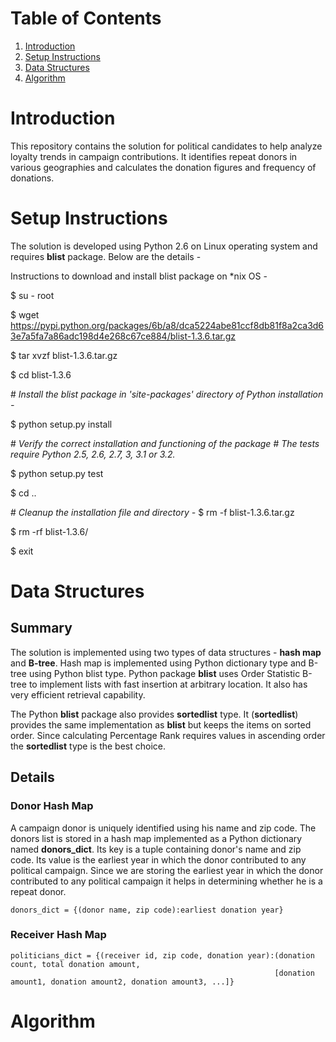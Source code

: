 # Table of Contents
1. [Introduction](README.md#introduction)
1. [Setup Instructions](README.md#setup-instructions)
1. [Data Structures](README.md#data-structures)
1. [Algorithm](README.md#Algorithm)

# Introduction
This repository contains the solution for political candidates to help analyze loyalty trends in campaign contributions. It identifies repeat donors in various geographies and calculates the donation figures and frequency of donations. 

# Setup Instructions
The solution is developed using Python 2.6 on Linux operating system and requires **blist** package. Below are the details - 

Instructions to download and install blist package on \*nix OS -

$ su - root

$ wget https://pypi.python.org/packages/6b/a8/dca5224abe81ccf8db81f8a2ca3d63e7a5fa7a86adc198d4e268c67ce884/blist-1.3.6.tar.gz

$ tar xvzf blist-1.3.6.tar.gz

$ cd blist-1.3.6

\# *Install the blist package in 'site-packages' directory of Python installation -*

$ python setup.py install

\# *Verify the correct installation and functioning of the package*
\# *The tests require Python 2.5, 2.6, 2.7, 3, 3.1 or 3.2.*

$ python setup.py test

$ cd ..

\# *Cleanup the installation file and directory -*
$ rm -f blist-1.3.6.tar.gz 

$ rm -rf blist-1.3.6/

$ exit


# Data Structures
## Summary
The solution is implemented using two types of data structures - **hash map** and **B-tree**. Hash map is implemented using Python dictionary type and B-tree using Python blist type. Python package **blist** uses Order Statistic B-tree to implement lists with fast insertion at arbitrary location. It also has very efficient retrieval capability. 

The Python **blist** package also provides **sortedlist** type. It (**sortedlist**) provides the same implementation as **blist** but keeps the items on sorted order. Since calculating Percentage Rank requires values in ascending order the **sortedlist** type is the best choice. 

## Details
### Donor Hash Map
A campaign donor is uniquely identified using his name and zip code. The donors list is stored in a hash map implemented as a Python dictionary named **donors\_dict**. Its key is a tuple containing donor's name and zip code. Its value is the earliest year in which the donor contributed to any political campaign. Since we are storing the earliest year in which the donor contributed to any political campaign it helps in determining whether he is a repeat donor. 

```
donors_dict = {(donor name, zip code):earliest donation year}
```

### Receiver Hash Map

```
politicians_dict = {(receiver id, zip code, donation year):(donation count, total donation amount, 
                                                           [donation amount1, donation amount2, donation amount3, ...]}
```

# Algorithm

